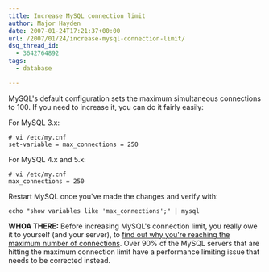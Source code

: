 ```yaml
---
title: Increase MySQL connection limit
author: Major Hayden
date: 2007-01-24T17:21:37+00:00
url: /2007/01/24/increase-mysql-connection-limit/
dsq_thread_id:
  - 3642764892
tags:
  - database

---
```

MySQL's default configuration sets the maximum simultaneous connections to 100. If you need to increase it, you can do it fairly easily:

For MySQL 3.x:

```
# vi /etc/my.cnf
set-variable = max_connections = 250
```

For MySQL 4.x and 5.x:

```
# vi /etc/my.cnf
max_connections = 250
```

Restart MySQL once you've made the changes and verify with:

```
echo "show variables like 'max_connections';" | mysql
```

**WHOA THERE:** Before increasing MySQL's connection limit, you really owe it to yourself (and your server), to [find out why you're reaching the maximum number of connections][1]. Over 90% of the MySQL servers that are hitting the maximum connection limit have a performance limiting issue that needs to be corrected instead.

 [1]: http://rackerhacker.com/2008/06/24/mysql-error-1040-too-many-connections/
